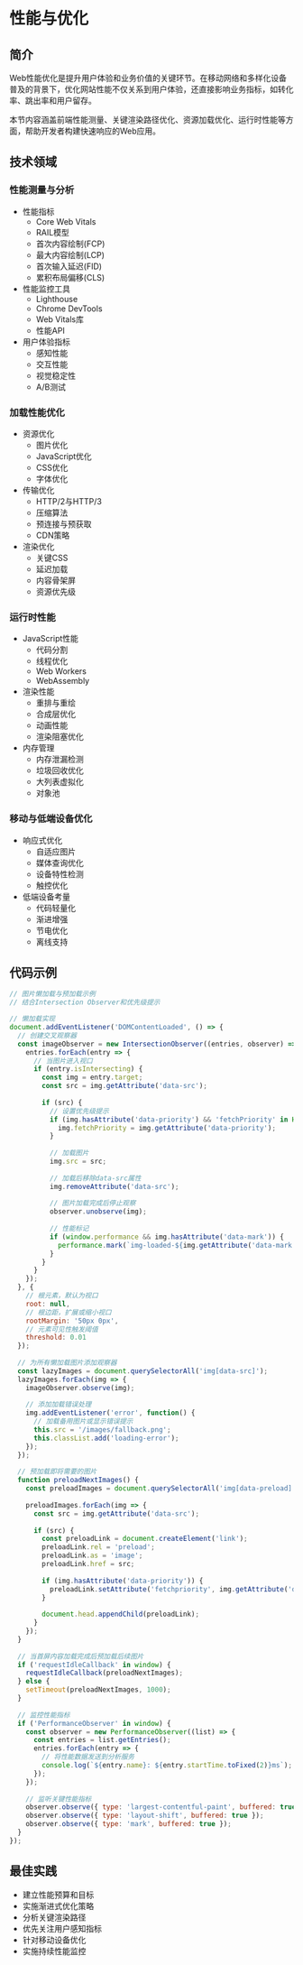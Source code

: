 # 性能与优化

## 简介

Web性能优化是提升用户体验和业务价值的关键环节。在移动网络和多样化设备普及的背景下，优化网站性能不仅关系到用户体验，还直接影响业务指标，如转化率、跳出率和用户留存。

本节内容涵盖前端性能测量、关键渲染路径优化、资源加载优化、运行时性能等方面，帮助开发者构建快速响应的Web应用。

## 技术领域

### 性能测量与分析
- 性能指标
  - Core Web Vitals
  - RAIL模型
  - 首次内容绘制(FCP)
  - 最大内容绘制(LCP)
  - 首次输入延迟(FID)
  - 累积布局偏移(CLS)
- 性能监控工具
  - Lighthouse
  - Chrome DevTools
  - Web Vitals库
  - 性能API
- 用户体验指标
  - 感知性能
  - 交互性能
  - 视觉稳定性
  - A/B测试

### 加载性能优化
- 资源优化
  - 图片优化
  - JavaScript优化
  - CSS优化
  - 字体优化
- 传输优化
  - HTTP/2与HTTP/3
  - 压缩算法
  - 预连接与预获取
  - CDN策略
- 渲染优化
  - 关键CSS
  - 延迟加载
  - 内容骨架屏
  - 资源优先级

### 运行时性能
- JavaScript性能
  - 代码分割
  - 线程优化
  - Web Workers
  - WebAssembly
- 渲染性能
  - 重排与重绘
  - 合成层优化
  - 动画性能
  - 渲染阻塞优化
- 内存管理
  - 内存泄漏检测
  - 垃圾回收优化
  - 大列表虚拟化
  - 对象池

### 移动与低端设备优化
- 响应式优化
  - 自适应图片
  - 媒体查询优化
  - 设备特性检测
  - 触控优化
- 低端设备考量
  - 代码轻量化
  - 渐进增强
  - 节电优化
  - 离线支持

## 代码示例

```js
// 图片懒加载与预加载示例
// 结合Intersection Observer和优先级提示

// 懒加载实现
document.addEventListener('DOMContentLoaded', () => {
  // 创建交叉观察器
  const imageObserver = new IntersectionObserver((entries, observer) => {
    entries.forEach(entry => {
      // 当图片进入视口
      if (entry.isIntersecting) {
        const img = entry.target;
        const src = img.getAttribute('data-src');
        
        if (src) {
          // 设置优先级提示
          if (img.hasAttribute('data-priority') && 'fetchPriority' in HTMLImageElement.prototype) {
            img.fetchPriority = img.getAttribute('data-priority');
          }
          
          // 加载图片
          img.src = src;
          
          // 加载后移除data-src属性
          img.removeAttribute('data-src');
          
          // 图片加载完成后停止观察
          observer.unobserve(img);
          
          // 性能标记
          if (window.performance && img.hasAttribute('data-mark')) {
            performance.mark(`img-loaded-${img.getAttribute('data-mark')}`);
          }
        }
      }
    });
  }, {
    // 根元素，默认为视口
    root: null,
    // 根边距，扩展或缩小视口
    rootMargin: '50px 0px',
    // 元素可见性触发阈值
    threshold: 0.01
  });
  
  // 为所有懒加载图片添加观察器
  const lazyImages = document.querySelectorAll('img[data-src]');
  lazyImages.forEach(img => {
    imageObserver.observe(img);
    
    // 添加加载错误处理
    img.addEventListener('error', function() {
      // 加载备用图片或显示错误提示
      this.src = '/images/fallback.png';
      this.classList.add('loading-error');
    });
  });
  
  // 预加载即将需要的图片
  function preloadNextImages() {
    const preloadImages = document.querySelectorAll('img[data-preload]');
    
    preloadImages.forEach(img => {
      const src = img.getAttribute('data-src');
      
      if (src) {
        const preloadLink = document.createElement('link');
        preloadLink.rel = 'preload';
        preloadLink.as = 'image';
        preloadLink.href = src;
        
        if (img.hasAttribute('data-priority')) {
          preloadLink.setAttribute('fetchpriority', img.getAttribute('data-priority'));
        }
        
        document.head.appendChild(preloadLink);
      }
    });
  }
  
  // 当首屏内容加载完成后预加载后续图片
  if ('requestIdleCallback' in window) {
    requestIdleCallback(preloadNextImages);
  } else {
    setTimeout(preloadNextImages, 1000);
  }
  
  // 监控性能指标
  if ('PerformanceObserver' in window) {
    const observer = new PerformanceObserver((list) => {
      const entries = list.getEntries();
      entries.forEach(entry => {
        // 将性能数据发送到分析服务
        console.log(`${entry.name}: ${entry.startTime.toFixed(2)}ms`);
      });
    });
    
    // 监听关键性能指标
    observer.observe({ type: 'largest-contentful-paint', buffered: true });
    observer.observe({ type: 'layout-shift', buffered: true });
    observer.observe({ type: 'mark', buffered: true });
  }
});
```

## 最佳实践

- 建立性能预算和目标
- 实施渐进式优化策略
- 分析关键渲染路径
- 优先关注用户感知指标
- 针对移动设备优化
- 实施持续性能监控 